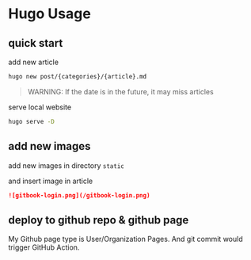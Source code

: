 # Hugo Usage

## quick start

add new article
```bash
hugo new post/{categories}/{article}.md
```

> WARNING: If the date is in the future, it may miss articles

serve local website
```bash
hugo serve -D
```

## add new images

add new images in directory `static`

and insert image in article

```markdown
![gitbook-login.png](/gitbook-login.png)
```

## deploy to github repo & github page

My Github page type is User/Organization Pages. And git commit would trigger GitHub Action.
